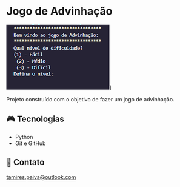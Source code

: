 # Jogo de Advinhação

![preview](./.github/preview.png)]

Projeto construído com o objetivo de fazer um jogo de advinhação.

## 🎮 Tecnologias 

- Python
- Git e GitHub

## 📱 Contato

tamires.paiva@outlook.com

